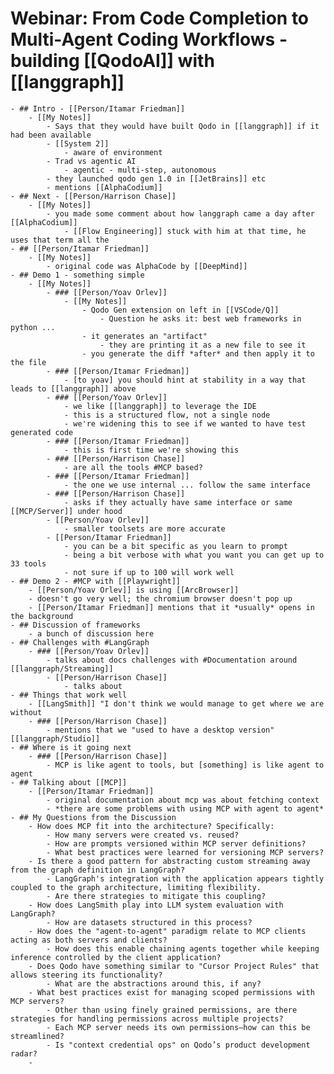 # Webinar: From Code Completion to Multi-Agent Coding Workflows - building [[QodoAI]] with [[langgraph]]
	- ## Intro - [[Person/Itamar Friedman]]
		- [[My Notes]]
			- Says that they would have built Qodo in [[langgraph]] if it had been available
			- [[System 2]]
				- aware of environment
			- Trad vs agentic AI
				- agentic - multi-step, autonomous
			- they launched qodo gen 1.0 in [[JetBrains]] etc
			- mentions [[AlphaCodium]]
	- ## Next - [[Person/Harrison Chase]]
		- [[My Notes]]
			- you made some comment about how langgraph came a day after [[AlphaCodium]]
				- [[Flow Engineering]] stuck with him at that time, he uses that term all the
	- ## [[Person/Itamar Friedman]]
		- [[My Notes]]
			- original code was AlphaCode by [[DeepMind]]
	- ## Demo 1 - something simple
		- [[My Notes]]
			- ### [[Person/Yoav Orlev]]
				- [[My Notes]]
					- Qodo Gen extension on left in [[VSCode/Q]]
						- Question he asks it: best web frameworks in python ...
					- it generates an "artifact"
						- they are printing it as a new file to see it
					- you generate the diff *after* and then apply it to the file
			- ### [[Person/Itamar Friedman]]
				- [to yoav] you should hint at stability in a way that leads to [[langgraph]] above
			- ### [[Person/Yoav Orlev]]
				- we like [[langgraph]] to leverage the IDE
				- this is a structured flow, not a single node
				- we're widening this to see if we wanted to have test generated code
			- ### [[Person/Itamar Friedman]]
				- this is first time we're showing this
			- ### [[Person/Harrison Chase]]
				- are all the tools #MCP based?
			- ### [[Person/Itamar Friedman]]
				- the one we use internal ... follow the same interface
			- ### [[Person/Harrison Chase]]
				- asks if they actually have same interface or same [[MCP/Server]] under hood
			- [[Person/Yoav Orlev]]
				- smaller toolsets are more accurate
			- [[Person/Itamar Friedman]]
				- you can be a bit specific as you learn to prompt
				- being a bit verbose with what you want you can get up to 33 tools
				- not sure if up to 100 will work well
	- ## Demo 2 - #MCP with [[Playwright]]
		- [[Person/Yoav Orlev]] is using [[ArcBrowser]]
		- doesn't go very well; the chromium browser doesn't pop up
		- [[Person/Itamar Friedman]] mentions that it *usually* opens in the background
	- ## Discussion of frameworks
		- a bunch of discussion here
	- ## Challenges with #LangGraph
		- ### [[Person/Yoav Orlev]]
			- talks about docs challenges with #Documentation around [[langgraph/Streaming]]
			- [[Person/Harrison Chase]]
				- talks about
	- ## Things that work well
		- [[LangSmith]] "I don't think we would manage to get where we are without
		- ### [[Person/Harrison Chase]]
			- mentions that we "used to have a desktop version" [[langgraph/Studio]]
	- ## Where is it going next
		- ### [[Person/Harrison Chase]]
			- MCP is like agent to tools, but [something] is like agent to agent
	- ## Talking about [[MCP]]
		- [[Person/Itamar Friedman]]
			- original documentation about mcp was about fetching context
			- *there are some problems with using MCP with agent to agent*
	- ## My Questions from the Discussion
		- How does MCP fit into the architecture? Specifically:
			- How many servers were created vs. reused?
			- How are prompts versioned within MCP server definitions?
			- What best practices were learned for versioning MCP servers?
		- Is there a good pattern for abstracting custom streaming away from the graph definition in LangGraph?
			- LangGraph's integration with the application appears tightly coupled to the graph architecture, limiting flexibility.
			- Are there strategies to mitigate this coupling?
		- How does LangSmith play into LLM system evaluation with LangGraph?
			- How are datasets structured in this process?
		- How does the "agent-to-agent" paradigm relate to MCP clients acting as both servers and clients?
			- How does this enable chaining agents together while keeping inference controlled by the client application?
		- Does Qodo have something similar to "Cursor Project Rules" that allows steering its functionality?
			- What are the abstractions around this, if any?
		- What best practices exist for managing scoped permissions with MCP servers?
			- Other than using finely grained permissions, are there strategies for handling permissions across multiple projects?
			- Each MCP server needs its own permissions—how can this be streamlined?
			- Is "context credential ops" on Qodo’s product development radar?
		-